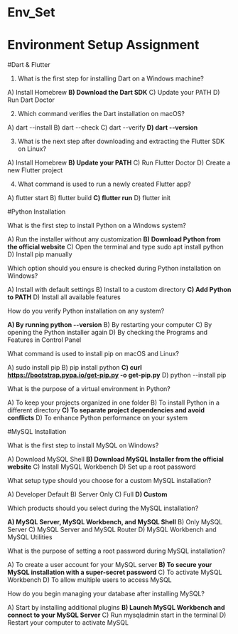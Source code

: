 # Env_Set

# Environment Setup Assignment

#Dart & Flutter

1. What is the first step for installing Dart on a Windows machine?

A) Install Homebrew
**B) Download the Dart SDK**
C) Update your PATH
D) Run Dart Doctor


2. Which command verifies the Dart installation on macOS?

A) dart --install
B) dart --check
C) dart --verify
**D) dart --version**


3. What is the next step after downloading and extracting the Flutter SDK on Linux?

A) Install Homebrew
**B) Update your PATH**
C) Run Flutter Doctor
D) Create a new Flutter project


4. What command is used to run a newly created Flutter app?

A) flutter start
B) flutter build
**C) flutter run**
D) flutter init


#Python Installation

What is the first step to install Python on a Windows system?

A) Run the installer without any customization
**B) Download Python from the official website**
C) Open the terminal and type sudo apt install python
D) Install pip manually

Which option should you ensure is checked during Python installation on Windows?

A) Install with default settings
B) Install to a custom directory
**C) Add Python to PATH**
D) Install all available features

How do you verify Python installation on any system?

**A) By running python --version**
B) By restarting your computer
C) By opening the Python installer again
D) By checking the Programs and Features in Control Panel

What command is used to install pip on macOS and Linux?

A) sudo install pip
B) pip install python
**C) curl https://bootstrap.pypa.io/get-pip.py -o get-pip.py**
D) python --install pip

What is the purpose of a virtual environment in Python?

A) To keep your projects organized in one folder
B) To install Python in a different directory
**C) To separate project dependencies and avoid conflicts**
D) To enhance Python performance on your system

#MySQL Installation

What is the first step to install MySQL on Windows?

A) Download MySQL Shell
**B) Download MySQL Installer from the official website**
C) Install MySQL Workbench
D) Set up a root password

What setup type should you choose for a custom MySQL installation?

A) Developer Default
B) Server Only
C) Full
**D) Custom**

Which products should you select during the MySQL installation?

**A) MySQL Server, MySQL Workbench, and MySQL Shell**
B) Only MySQL Server
C) MySQL Server and MySQL Router
D) MySQL Workbench and MySQL Utilities

What is the purpose of setting a root password during MySQL installation?

A) To create a user account for your MySQL server
**B) To secure your MySQL installation with a super-secret password**
C) To activate MySQL Workbench
D) To allow multiple users to access MySQL

How do you begin managing your database after installing MySQL?

A) Start by installing additional plugins
**B) Launch MySQL Workbench and connect to your MySQL Server**
C) Run mysqladmin start in the terminal
D) Restart your computer to activate MySQL
